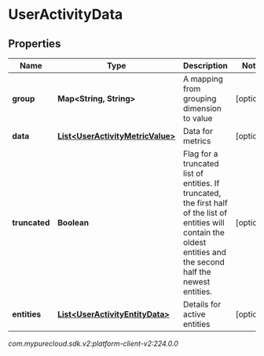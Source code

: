 # UserActivityData


## Properties

| Name | Type | Description | Notes |
| ------------ | ------------- | ------------- | ------------- |
| **group** | **Map&lt;String, String&gt;** | A mapping from grouping dimension to value |  [optional] |
| **data** | [**List&lt;UserActivityMetricValue&gt;**](UserActivityMetricValue) | Data for metrics |  [optional] |
| **truncated** | **Boolean** | Flag for a truncated list of entities. If truncated, the first half of the list of entities will contain the oldest entities and the second half the newest entities. |  [optional] |
| **entities** | [**List&lt;UserActivityEntityData&gt;**](UserActivityEntityData) | Details for active entities |  [optional] |




_com.mypurecloud.sdk.v2:platform-client-v2:224.0.0_
